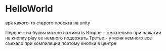 # HelloWorld

apk какого-то старого проекта на unity

Первое - на буквы можно нажимать
Второе - желательно при нажатии на кнопку play ее немного подержать
Третье - у меня немного все съехало при компиляции поэтому кнопки в центре

